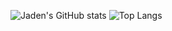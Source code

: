 ![Jaden's GitHub stats](https://github-readme-stats.vercel.app/api?username=jadenpuckett&show_icons=true&theme=dark)
![Top Langs](https://github-readme-stats.vercel.app/api/top-langs/?username=jadenpuckett&theme=dark)
